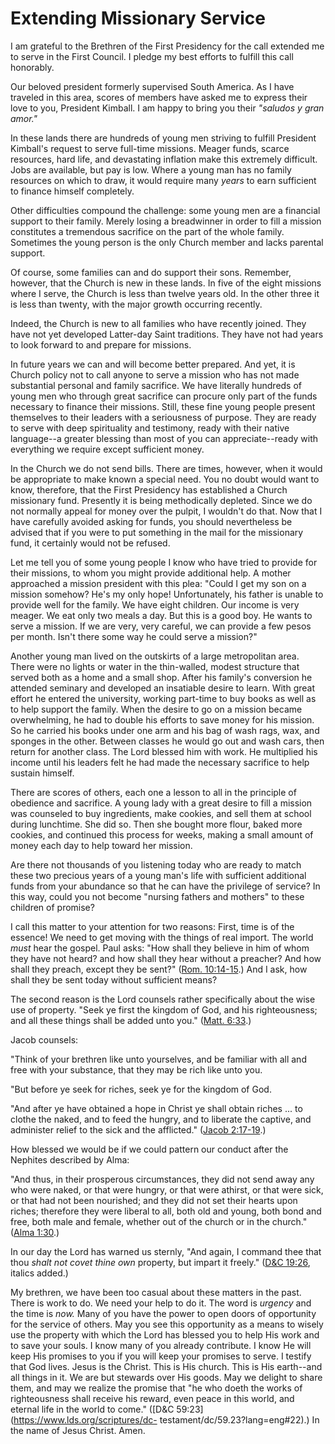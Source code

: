 # Extending Missionary Service

I am grateful to the Brethren of the First Presidency for the call extended me
to serve in the First Council. I pledge my best efforts to fulfill this call
honorably.

Our beloved president formerly supervised South America. As I have traveled in
this area, scores of members have asked me to express their love to you,
President Kimball. I am happy to bring you their _"saludos y gran amor."_

In these lands there are hundreds of young men striving to fulfill President
Kimball's request to serve full-time missions. Meager funds, scarce resources,
hard life, and devastating inflation make this extremely difficult. Jobs are
available, but pay is low. Where a young man has no family resources on which
to draw, it would require many _years_ to earn sufficient to finance himself
completely.

Other difficulties compound the challenge: some young men are a financial
support to their family. Merely losing a breadwinner in order to fill a
mission constitutes a tremendous sacrifice on the part of the whole family.
Sometimes the young person is the only Church member and lacks parental
support.

Of course, some families can and do support their sons. Remember, however,
that the Church is new in these lands. In five of the eight missions where I
serve, the Church is less than twelve years old. In the other three it is less
than twenty, with the major growth occurring recently.

Indeed, the Church is new to all families who have recently joined. They have
not yet developed Latter-day Saint traditions. They have not had years to look
forward to and prepare for missions.

In future years we can and will become better prepared. And yet, it is Church
policy not to call anyone to serve a mission who has not made substantial
personal and family sacrifice. We have literally hundreds of young men who
through great sacrifice can procure only part of the funds necessary to
finance their missions. Still, these fine young people present themselves to
their leaders with a seriousness of purpose. They are ready to serve with deep
spirituality and testimony, ready with their native language--a greater
blessing than most of you can appreciate--ready with everything we require
except sufficient money.

In the Church we do not send bills. There are times, however, when it would be
appropriate to make known a special need. You no doubt would want to know,
therefore, that the First Presidency has established a Church missionary fund.
Presently it is being methodically depleted. Since we do not normally appeal
for money over the pulpit, I wouldn't do that. Now that I have carefully
avoided asking for funds, you should nevertheless be advised that if you were
to put something in the mail for the missionary fund, it certainly would not
be refused.

Let me tell you of some young people I know who have tried to provide for
their missions, to whom you might provide additional help. A mother approached
a mission president with this plea: "Could I get my son on a mission somehow?
He's my only hope! Unfortunately, his father is unable to provide well for the
family. We have eight children. Our income is very meager. We eat only two
meals a day. But this is a good boy. He wants to serve a mission. If we are
very, very careful, we can provide a few pesos per month. Isn't there some way
he could serve a mission?"

Another young man lived on the outskirts of a large metropolitan area. There
were no lights or water in the thin-walled, modest structure that served both
as a home and a small shop. After his family's conversion he attended seminary
and developed an insatiable desire to learn. With great effort he entered the
university, working part-time to buy books as well as to help support the
family. When the desire to go on a mission became overwhelming, he had to
double his efforts to save money for his mission. So he carried his books
under one arm and his bag of wash rags, wax, and sponges in the other. Between
classes he would go out and wash cars, then return for another class. The Lord
blessed him with work. He multiplied his income until his leaders felt he had
made the necessary sacrifice to help sustain himself.

There are scores of others, each one a lesson to all in the principle of
obedience and sacrifice. A young lady with a great desire to fill a mission
was counseled to buy ingredients, make cookies, and sell them at school during
lunchtime. She did so. Then she bought more flour, baked more cookies, and
continued this process for weeks, making a small amount of money each day to
help toward her mission.

Are there not thousands of you listening today who are ready to match these
two precious years of a young man's life with sufficient additional funds from
your abundance so that he can have the privilege of service? In this way,
could you not become "nursing fathers and mothers" to these children of
promise?

I call this matter to your attention for two reasons: First, time is of the
essence! We need to get moving with the things of real import. The world
_must_ hear the gospel. Paul asks: "How shall they believe in him of whom they
have not heard? and how shall they hear without a preacher? And how shall they
preach, except they be sent?" ([Rom.
10:14-15](https://www.lds.org/scriptures/nt/rom/10.14-15?lang=eng#13).) And I
ask, how shall they be sent today without sufficient means?

The second reason is the Lord counsels rather specifically about the wise use
of property. "Seek ye first the kingdom of God, and his righteousness; and all
these things shall be added unto you." ([Matt.
6:33](https://www.lds.org/scriptures/nt/matt/6.33?lang=eng#32).)

Jacob counsels:

"Think of your brethren like unto yourselves, and be familiar with all and
free with your substance, that they may be rich like unto you.

"But before ye seek for riches, seek ye for the kingdom of God.

"And after ye have obtained a hope in Christ ye shall obtain riches ... to
clothe the naked, and to feed the hungry, and to liberate the captive, and
administer relief to the sick and the afflicted." ([Jacob
2:17-19](https://www.lds.org/scriptures/bofm/jacob/2.17-19?lang=eng#16).)

How blessed we would be if we could pattern our conduct after the Nephites
described by Alma:

"And thus, in their prosperous circumstances, they did not send away any who
were naked, or that were hungry, or that were athirst, or that were sick, or
that had not been nourished; and they did not set their hearts upon riches;
therefore they were liberal to all, both old and young, both bond and free,
both male and female, whether out of the church or in the church." ([Alma
1:30](https://www.lds.org/scriptures/bofm/alma/1.30?lang=eng#29).)

In our day the Lord has warned us sternly, "And again, I command thee that
thou _shalt not covet thine own_ property, but impart it freely." ([D&amp;C
19:26](https://www.lds.org/scriptures/dc-testament/dc/19.26?lang=eng#25),
italics added.)

My brethren, we have been too casual about these matters in the past. There is
work to do. We need your help to do it. The word is _urgency_ and the time is
_now._ Many of you have the power to open doors of opportunity for the service
of others. May you see this opportunity as a means to wisely use the property
with which the Lord has blessed you to help His work and to save your souls. I
know many of you already contribute. I know He will keep His promises to you
if you will keep your promises to serve. I testify that God lives. Jesus is
the Christ. This is His church. This is His earth--and all things in it. We
are but stewards over His goods. May we delight to share them, and may we
realize the promise that "he who doeth the works of righteousness shall
receive his reward, even peace in this world, and eternal life in the world to
come." ([D&amp;C 59:23](https://www.lds.org/scriptures/dc-
testament/dc/59.23?lang=eng#22).) In the name of Jesus Christ. Amen.

